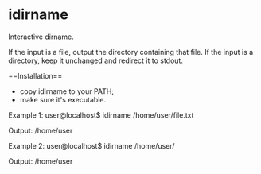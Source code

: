 idirname
========

Interactive dirname.

If the input is a file, output the directory containing that file. If the input is a directory, keep it unchanged and redirect it to stdout.

==Installation==
- copy idirname to your PATH; 
- make sure it's executable.

Example 1:
user@localhost$ idirname /home/user/file.txt

Output:
/home/user

Example 2:
user@localhost$ idirname /home/user/

Output:
/home/user
